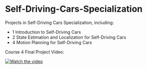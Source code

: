 # Self-Driving-Cars-Specialization
Projects in Self-Driving Cars Specialization, including:

- 1 Introduction to Self-Driving Cars
- 2 State Estimation and Localization for Self-Driving Cars
- 4 Motion Planning for Self-Driving Cars

Course 4 Final Project Video:

  
[![Watch the video](https://img.youtube.com/vi/https://youtu.be/XPVuAlnnfU8/maxresdefault.jpg)](https://youtu.be/XPVuAlnnfU8)

